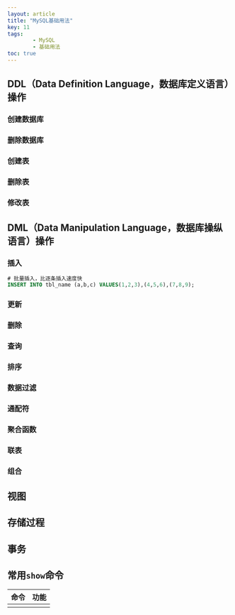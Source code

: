 ```yaml
---
layout: article
title: "MySQL基础用法"
key: 11
tags: 
        - MySQL
        - 基础用法
toc: true
---
```

## DDL（Data Definition Language，数据库定义语言）操作

### 创建数据库

### 删除数据库

### 创建表

### 删除表

### 修改表

## DML（Data Manipulation Language，数据库操纵语言）操作

### 插入
```sql
# 批量插入，比逐条插入速度快
INSERT INTO tbl_name (a,b,c) VALUES(1,2,3),(4,5,6),(7,8,9);
```

### 更新

### 删除

### 查询

### 排序

### 数据过滤

### 通配符

### 聚合函数

### 联表

### 组合

## 视图

## 存储过程

## 事务

## 常用`show`命令

|命令|功能|
|-|-|
|||

